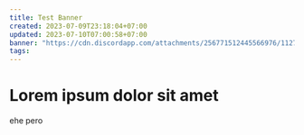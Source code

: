 ```yaml
---
title: Test Banner
created: 2023-07-09T23:18:04+07:00
updated: 2023-07-10T07:00:58+07:00
banner: "https://cdn.discordapp.com/attachments/256771512445566976/1127608431973519440/image.png"
tags: 
---
```


# Lorem ipsum dolor sit amet
ehe pero